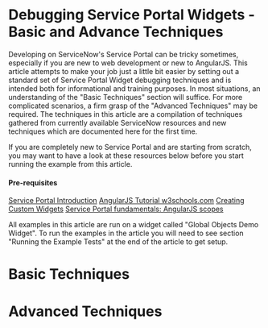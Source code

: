 # Debugging Service Portal Widgets - Basic and Advance Techniques
Developing on ServiceNow's Service Portal can be tricky sometimes, especially if you are new to web development or new to AngularJS. This article attempts to make your job just a little bit easier by setting out a standard set of Service Portal Widget debugging techniques and is intended both for informational and training purposes. In most situations, an understanding of the "Basic Techniques" section will suffice. For more complicated scenarios, a firm grasp of the "Advanced Techniques" may be required. The techniques in this article are a compilation of techniques gathered from currently available ServiceNow resources and new techniques which are documented here for the first time.

If you are completely new to Service Portal and are starting from scratch, you may want to have a look at these resources below before you start running the example from this article.

#### Pre-requisites
[Service Portal Introduction](https://developer.servicenow.com/app.do#!/training/article/app_store_learnv2_serviceportal_jakarta_service_portal_introduction/app_store_learnv2_serviceportal_jakarta_service_portal_introduction_objectives?v=jakarta)
[AngularJS Tutorial w3schools.com](https://www.w3schools.com/angular/default.asp)
[Creating Custom Widgets](https://developer.servicenow.com/app.do#!/training/article/app_store_learnv2_serviceportal_jakarta_creating_custom_widgets/app_store_learnv2_serviceportal_jakarta_creating_custom_widget_objectives?v=jakarta)
[Service Portal fundamentals: AngularJS scopes](https://www.dylanlindgren.com/2017/10/28/service-portal-fundamentals-angularjs-scopes/)

All examples in this article are run on a widget called "Global Objects Demo Widget". To run the examples in the article you will need to see section "Running the Example Tests" at the end of the article to get setup.

# Basic Techniques
# Advanced Techniques